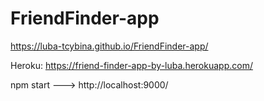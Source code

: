 # FriendFinder-app

https://luba-tcybina.github.io/FriendFinder-app/

Heroku: https://friend-finder-app-by-luba.herokuapp.com/

npm start ---> http://localhost:9000/
